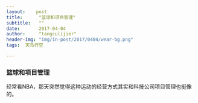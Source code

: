```yaml
---
layout:    post
title:      "篮球和项目管理"
subtitle:   ""
date:       2017-04-04 
author:     "tangculijier"
header-img: "img/in-post/2017/0404/wear-bg.png"
tags:  天马行空

---
```

### 篮球和项目管理

经常看NBA，那天突然觉得这种运动的经营方式其实和科技公司项目管理也挺像的。
